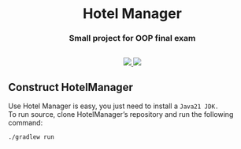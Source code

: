 <h1 align="center">Hotel Manager</h1>
<h3 align="center">Small project for OOP final exam </h3>

## 

<p align="center">
    <a href="https://github.com/KuroHere">
        <img src="https://i.imgur.com/ipWhXie.png">
        <img src="https://i.imgur.com/83sQnk5.png">
    </a>
<p align="center">

## Construct HotelManager
Use Hotel Manager is easy, you just need to install a `Java21 JDK.`  
To run source, clone HotelManager’s repository and run the following command:

```bash
./gradlew run
```

